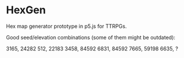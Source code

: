# HexGen

Hex map generator prototype in p5.js for TTRPGs.

Good seed/elevation combinations (some of them might be outdated):

3165, 24282
512, 22183
3458, 84592
6831, 84592
7665, 59198
6635, ?
